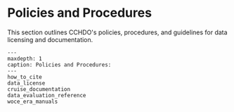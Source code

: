 # Policies and Procedures

This section outlines CCHDO's policies, procedures, and guidelines for data licensing and documentation.

```{toctree}
---
maxdepth: 1
caption: Policies and Procedures:
---
how_to_cite
data_license
cruise_documentation
data_evaluation_reference
woce_era_manuals
